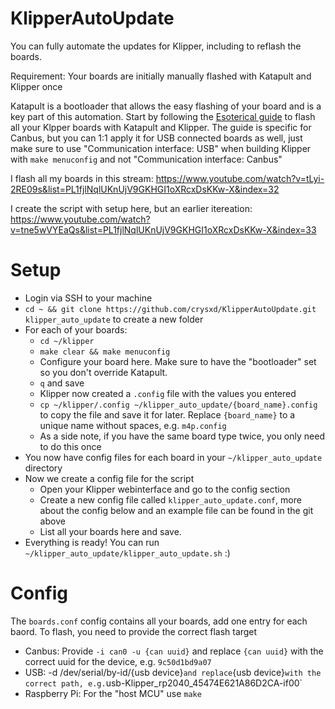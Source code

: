 # KlipperAutoUpdate
You can fully automate the updates for Klipper, including to reflash the boards.

Requirement: Your boards are initially manually flashed with Katapult and Klipper once

Katapult is a bootloader that allows the easy flashing of your board and is a key part of this automation. Start by following the [Esoterical guide](https://canbus.esoterical.online/mainboard_flashing.html) to flash all your Klpper boards with Katapult and Klipper. The guide is specific for Canbus, but you can 1:1 apply it for USB connected boards as well, 
just make sure to use "Communication interface: USB" when building Klipper with `make menuconfig` and not "Communication interface: Canbus"

I flash all my boards in this stream:
https://www.youtube.com/watch?v=tLyi-2RE09s&list=PL1fjlNqlUKnUjV9GKHGI1oXRcxDsKKw-X&index=32

I create the script with setup here, but an earlier itereation:
https://www.youtube.com/watch?v=tne5wVYEaQs&list=PL1fjlNqlUKnUjV9GKHGI1oXRcxDsKKw-X&index=33

# Setup

- Login via SSH to your machine
- `cd ~ && git clone https://github.com/crysxd/KlipperAutoUpdate.git klipper_auto_update` to create a new folder
- For each of your boards:
  - `cd ~/klipper`
  - `make clear && make menuconfig`
  - Configure your board here. Make sure to have the "bootloader" set so you don't override Katapult.
  - `q` and save
  - Klipper now created a `.config` file with the values you entered
  - `cp ~/klipper/.config ~/klipper_auto_update/{board_name}.config` to copy the file and save it for later. Replace `{board_name}` to a unique name without spaces, e.g. `m4p.config`
  - As a side note, if you have the same board type twice, you only need to do this once
- You now have config files for each board in your `~/klipper_auto_update` directory
- Now we create a config file for the script
  - Open your Klipper webinterface and go to the config section
  - Create a new config file called `klipper_auto_update.conf`, more about the config below and an example file can be found in the git above
  - List all your boards here and save.
- Everything is ready! You can run `~/klipper_auto_update/klipper_auto_update.sh` :)

# Config
The `boards.conf` config contains all your boards, add one entry for each baord.
To flash, you need to provide the correct flash target

- Canbus: Provide `-i can0 -u {can uuid}` and replace `{can uuid}` with the correct uuid for the device, e.g. `9c50d1bd9a07`
- USB: -d /dev/serial/by-id/{usb device}` and replace `{usb device}` with the correct path, e.g. `usb-Klipper_rp2040_45474E621A86D2CA-if00`
- Raspberry Pi: For the "host MCU" use `make`